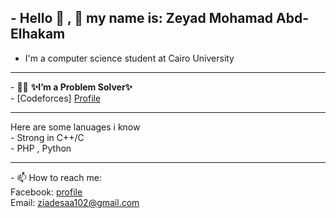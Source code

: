 ## - Hello 👋 , 🙂 my name is: Zeyad Mohamad Abd-Elhakam 
 - I'm a computer science student at Cairo University 
<hr>
 - 🔭🌱 <b > ✨I’m a Problem Solver✨ </b> <br>
 -  [Codeforces] <a href="https://codeforces.com/profile/ziadesaa102" >Profile</a> 
<hr>
 Here are some lanuages i know <br>
  - Strong in C++/C <br>
  - PHP , Python 
<hr>
 - 📫 How to reach me: <br>
 Facebook: <a href="https://www.facebook.com/profile.php?id=100089448282759&locale=ar_AR" > <u > profile</u> </a><br>
Email: <a href="ziadesaa102@gmail.com" title="mail me">ziadesaa102@gmail.com </a>

